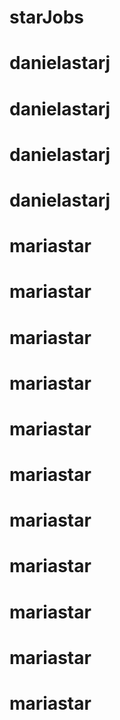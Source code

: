 # starJobs
# danielastarj
# danielastarj
# danielastarj
# danielastarj
# mariastar
# mariastar
# mariastar
# mariastar
# mariastar
# mariastar
# mariastar
# mariastar
# mariastar
# mariastar
# mariastar
